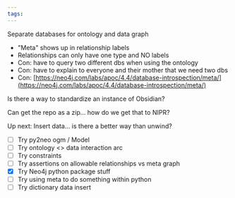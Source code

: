 ```yaml
---
tags:
---
```


Separate databases for ontology and data graph
- "Meta" shows up in relationship labels
- Relationships can only have one type and NO labels
- Con: have to query two different dbs when using the ontology
- Con: have to explain to everyone and their mother that we need two dbs
- Con: [https://neo4j.com/labs/apoc/4.4/database-introspection/meta/](https://neo4j.com/labs/apoc/4.4/database-introspection/meta/)

Is there a way to standardize an instance of Obsidian?

Can get the repo as a zip... how do we get that to NIPR?

Up next:
Insert data... is there a better way than unwind?
- [ ] Try py2neo ogm / Model
- [ ] Try ontology <> data interaction arc
- [ ] Try constraints
- [ ] Try assertions on allowable relationships vs meta graph
- [x] Try Neo4j python package stuff
- [ ] Try using meta to do something within python
- [ ] Try dictionary data insert